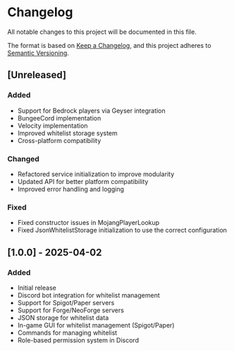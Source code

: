 # Changelog

All notable changes to this project will be documented in this file.

The format is based on [Keep a Changelog](https://keepachangelog.com/en/1.0.0/),
and this project adheres to [Semantic Versioning](https://semver.org/spec/v2.0.0.html).

## [Unreleased]

### Added
- Support for Bedrock players via Geyser integration
- BungeeCord implementation
- Velocity implementation
- Improved whitelist storage system
- Cross-platform compatibility

### Changed
- Refactored service initialization to improve modularity
- Updated API for better platform compatibility
- Improved error handling and logging

### Fixed
- Fixed constructor issues in MojangPlayerLookup
- Fixed JsonWhitelistStorage initialization to use the correct configuration

## [1.0.0] - 2025-04-02

### Added
- Initial release
- Discord bot integration for whitelist management
- Support for Spigot/Paper servers
- Support for Forge/NeoForge servers
- JSON storage for whitelist data
- In-game GUI for whitelist management (Spigot/Paper)
- Commands for managing whitelist
- Role-based permission system in Discord
